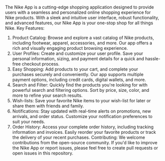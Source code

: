 The Nike App is a cutting-edge shopping application designed to provide users with a seamless and personalized online shopping experience for Nike products. With a sleek and intuitive user interface, robust functionality, and advanced features, our Nike App is your one-stop shop for all things Nike.
Key Features:
1.	Product Catalog: Browse and explore a vast catalog of Nike products, including footwear, apparel, accessories, and more. Our app offers a rich and visually engaging product browsing experience.
2.	User Profiles: Create and customize your user profile. Save your personal information, sizing, and payment details for a quick and hassle-free checkout process.
3.	Easy Shopping: Add products to your cart, and complete your purchases securely and conveniently. Our app supports multiple payment options, including credit cards, digital wallets, and more.
4.	Search and Filter: Quickly find the products you're looking for with powerful search and filtering options. Sort by price, size, color, and more to refine your search results.
5.	Wish-lists: Save your favorite Nike items to your wish-list for later or share them with friends and family.
6.	Notifications: Stay updated with real-time alerts on promotions, new arrivals, and order status. Customize your notification preferences to suit your needs.
7.	Order History: Access your complete order history, including tracking information and invoices. Easily reorder your favorite products or track the delivery of your recent purchases.
Contributing: We welcome contributions from the open-source community. If you'd like to improve the Nike App or report issues, please feel free to create pull requests or open issues in this repository.
